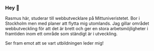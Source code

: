 ### Hey 👋

Rasmus här, studerar till webbutvecklare på Mittuniveristetet. Bor i Stockholm men med planer att flytta mig utomlands. Jag gillar området webbutveckling för att
det är brett och ger en stora arbetsmöjligheter i framtiden inom ett område som ständigt är i utveckling. 

Ser fram emot att se vart utbildningen leder mig!


<!--
**rasmus-ason/rasmus-ason** is a ✨ _special_ ✨ repository because its `README.md` (this file) appears on your GitHub profile.

Here are some ideas to get you started:

- 🔭 I’m currently working on ...
- 🌱 I’m currently learning ...
- 👯 I’m looking to collaborate on ...
- 🤔 I’m looking for help with ...
- 💬 Ask me about ...
- 📫 How to reach me: ...
- 😄 Pronouns: ...
- ⚡ Fun fact: ...
-->
